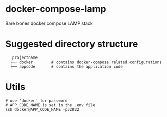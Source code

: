 # docker-compose-lamp
Bare bones docker compose LAMP stack

# Suggested directory structure

```
  .projectname
  ├── docker        # contains docker-compose related configurations
  ├── appcode       # contains the application code
```

# Utils
```
# use 'docker' for password
# APP_CODE_NAME is set in the .env file
ssh docker@APP_CODE_NAME -p32822
```
